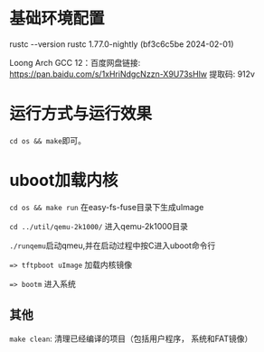 
# 基础环境配置
rustc --version
rustc 1.77.0-nightly (bf3c6c5be 2024-02-01)

Loong Arch GCC 12：百度网盘链接: https://pan.baidu.com/s/1xHriNdgcNzzn-X9U73sHlw 提取码: 912v

# 运行方式与运行效果
`cd os && make`即可。 
# uboot加载内核
`cd os && make run` 在easy-fs-fuse目录下生成uImage

`cd ../util/qemu-2k1000/` 进入qemu-2k1000目录

`./runqemu`启动qmeu,并在启动过程中按C进入uboot命令行

`=> tftpboot uImage` 加载内核镜像

`=> bootm` 进入系统

## 其他
`make clean`: 清理已经编译的项目（包括用户程序， 系统和FAT镜像）

